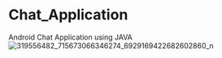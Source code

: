 # Chat_Application
Android Chat Application using JAVA
![319556482_715673066346274_6929169422682602860_n](https://user-images.githubusercontent.com/53111065/207936904-e7bfcf05-aac6-4a38-8ef5-f1c1c9b6fa4d.jpg)
